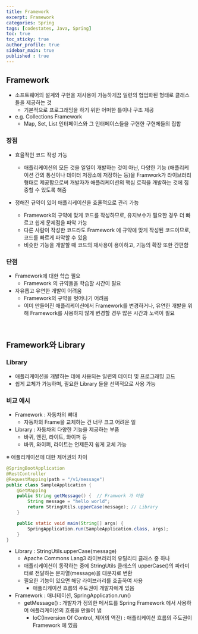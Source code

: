```yaml
---
title: Framework
excerpt: Framework
categories: Spring
tags: [codestates, Java, Spring]
toc: true
toc_sticky: true
author_profile: true
sidebar_main: true
published : true
---
```


## Framework
- 소프트웨어의 설계와 구현을 재사용이 가능하게끔 일련의 협업화된 형태로 클래스들을 제공하는 것 
  - 기본적으로 프로그래밍을 하기 위한 어떠한 틀이나 구조 제공
- e.g. Collections Framework
  - Map, Set, List 인터페이스와 그 인터페이스들을 구현한 구현체들의 집합


### 장점
- 효율적인 코드 작성 가능
  - 애플리케이션의 모든 것을 일일이 개발하는 것이 아닌, 다양한 기능 (애플리케이션 간의 통신이나 데이터 저장소에 저장하는 등)을 Framwork가 라이브러리 형태로 제공함으로써 개발자가 애플리케이션의 핵심 로직을 개발하는 것에 집중할 수 있도록 해줌
  
- 정해진 규약이 있어 애플리케이션을 효율적으로 관리 가능
  - Framework의 규약에 맞게 코드를 작성하므로, 유지보수가 필요한 경우 더 빠르고 쉽게 문제점을 파악 가능
  - 다른 사람이 작성한 코드라도 Framework 에 규약에 맞게 작성된 코드이므로, 코드를 빠르게 파악할 수 있음
  - 비슷한 기능을 개발할 때 코드의 재사용이 용이하고, 기능의 확장 또한 간편함


### 단점
- Framework에 대한 학습 필요
  - Framework 의 규약들을 학습할 시간이 필요
- 자유롭고 유연한 개발이 어려움
  - Framework의 규약을 벗어나기 어려움
  - 이미 만들어진 애플리케이션에서 Framework를 변경하거나, 유연한 개발을 위해 Framework를 사용하지 않게 변경할 경우 많은 시간과 노력이 필요


<br>

## Framework와 Library

### Library
- 애플리케이션을 개발하는 데에 사용되는 일련의 데이터 및 프로그래밍 코드
- 쉽게 교체가 가능하며, 필요한 Library 들을 선택적으로 사용 가능

### 비교 예시
- Framework : 자동차의 뼈대
  - 자동차의 Frame을 교체하는 건 너무 크고 어려운 일
- Library : 자동차의 다양한 기능을 제공하는 부품
  - 바퀴, 엔진, 라이트, 와이퍼 등 
  - 바퀴, 와이퍼, 라이트는 언제든지 쉽게 교체 가능

※ 애플리케이션에 대한 제어권의 차이

```java
@SpringBootApplication
@RestController
@RequestMapping(path = "/v1/message")
public class SampleApplication {
    @GetMapping
    public String getMessage() {  // Framwork 가 이용
        String message = "hello world";
        return StringUtils.upperCase(message); // Library
    }

    public static void main(String[] args) {
        SpringApplication.run(SampleApplication.class, args);
    }
}
```

- Library : StringUtils.upperCase(message)
  - Apache Commons Lang3 라이브러리의 유틸리티 클래스 중 하나
  - 애플리케이션이 동작하는 중에 StringUtils 클래스의 upperCase()의 파라미터로 전달하는 문자열(message)을 대문자로 변환
  - 필요한 기능이 있으면 해당 라이브러리를 호출하여 사용
    - 애플리케이션 흐름의 주도권이 개발자에게 있음
- Framework : 애너테이션, SpringApplication.run()
  - getMessage() : 개발자가 정의한 메서드를 Spring Framework 에서 사용하여 애플리케이션의 흐름을 만들어 냄
    - IoC(Inversion Of Control, 제어의 역전) : 애플리케이션 흐름의 주도권이 Framework 에 있음







